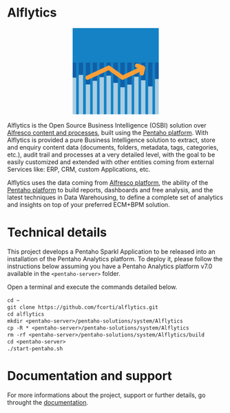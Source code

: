Alflytics
===

<p align="center">
  <img title="Alflytics logo" alt='Alflytics logo' src="static/custom/img/alflytics.png" width="200px">  
</p>

Alflytics is the Open Source Business Intelligence (OSBI) solution over [Alfresco content and processes](http://www.alfresco.com), built using the [Pentaho platform](http://www.pentaho.com). With Alflytics is provided a pure Business Intelligence solution to extract, store and enquiry content data (documents, folders, metadata, tags, categories, etc.), audit trail and processes at a very detailed level, with the goal to be easily customized and extended with other entities coming from external Services like: ERP, CRM, custom Applications, etc.

Alflytics uses the data coming from [Alfresco platform](http://www.alfresco.com), the ability of the [Pentaho platform](http://www.pentaho.com) to build reports, dashboards and free analysis, and the latest techniques in Data Warehousing, to define a complete set of analytics and insights on top of your preferred ECM+BPM solution.

# Technical details

This project develops a Pentaho Sparkl Application to be released into an installation of the Pentaho Analytics platform.
To deploy it, please follow the instructions below assuming you have a Pentaho Analytics platform v7.0 available in the `<pentaho-server>` folder.

Open a terminal and execute the commands detailed below.

    cd ~
    git clone https://github.com/fcorti/alflytics.git
    cd alflytics
    mkdir <pentaho-server>/pentaho-solutions/system/Alflytics
    cp -R * <pentaho-server>/pentaho-solutions/system/Alflytics
    rm -rf <pentaho-server>/pentaho-solutions/system/Alflytics/build
    cd <pentaho-server>
    ./start-pentaho.sh

# Documentation and support

For more informations about the project, support or further details, go throught the [documentation](https://github.com/fcorti/Alflytics/blob/master/documentation/Alflytics-Manual.pdf).


